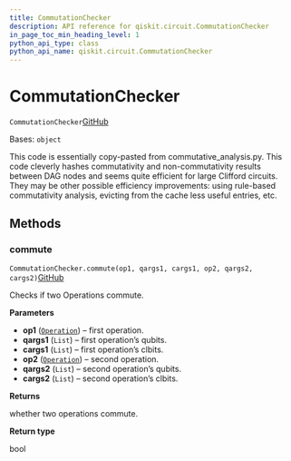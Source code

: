 ```yaml
---
title: CommutationChecker
description: API reference for qiskit.circuit.CommutationChecker
in_page_toc_min_heading_level: 1
python_api_type: class
python_api_name: qiskit.circuit.CommutationChecker
---
```


# CommutationChecker

<span id="qiskit.circuit.CommutationChecker" />

`CommutationChecker`[GitHub](https://github.com/qiskit/qiskit/tree/stable/0.22/qiskit/circuit/commutation_checker.py "view source code")

Bases: `object`

This code is essentially copy-pasted from commutative\_analysis.py. This code cleverly hashes commutativity and non-commutativity results between DAG nodes and seems quite efficient for large Clifford circuits. They may be other possible efficiency improvements: using rule-based commutativity analysis, evicting from the cache less useful entries, etc.

## Methods

### commute

<span id="qiskit.circuit.CommutationChecker.commute" />

`CommutationChecker.commute(op1, qargs1, cargs1, op2, qargs2, cargs2)`[GitHub](https://github.com/qiskit/qiskit/tree/stable/0.22/qiskit/circuit/commutation_checker.py "view source code")

Checks if two Operations commute.

**Parameters**

*   **op1** ([`Operation`](qiskit.circuit.Operation "qiskit.circuit.operation.Operation")) – first operation.
*   **qargs1** (`List`) – first operation’s qubits.
*   **cargs1** (`List`) – first operation’s clbits.
*   **op2** ([`Operation`](qiskit.circuit.Operation "qiskit.circuit.operation.Operation")) – second operation.
*   **qargs2** (`List`) – second operation’s qubits.
*   **cargs2** (`List`) – second operation’s clbits.

**Returns**

whether two operations commute.

**Return type**

bool

